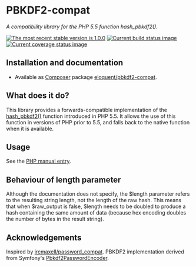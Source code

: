 # PBKDF2-compat

*A compatibility library for the PHP 5.5 function hash_pbkdf2().*

[![The most recent stable version is 1.0.0][version-image]][Semantic versioning]
[![Current build status image][build-image]][Current build status]
[![Current coverage status image][coverage-image]][Current coverage status]

## Installation and documentation

- Available as [Composer] package [eloquent/pbkdf2-compat].

## What does it do?

This library provides a forwards-compatible implementation of the
[hash_pbkdf2()] function introduced in PHP 5.5. It allows the use of this
function in versions of PHP prior to 5.5, and falls back to the native function
when it is available.

## Usage

See the [PHP manual entry].

## Behaviour of length parameter

Although the documentation does not specify, the $length parameter refers to the
resulting string length, not the length of the raw hash. This means that when
$raw_output is false, $length needs to be doubled to produce a hash containing
the same amount of data (because hex encoding doubles the number of bytes in the
result string).

## Acknowledgements

Inspired by [ircmaxell/password_compat]. PBKDF2 implementation derived from
Symfony's [Pbkdf2PasswordEncoder].

<!-- References -->

[ircmaxell/password_compat]: https://github.com/ircmaxell/password_compat
[PHP manual entry]: http://php.net/hash_pbkdf2
[hash_pbkdf2()]: http://php.net/hash_pbkdf2
[Pbkdf2PasswordEncoder]: https://github.com/symfony/symfony/blob/master/src/Symfony/Component/Security/Core/Encoder/Pbkdf2PasswordEncoder.php

[Composer]: http://getcomposer.org/
[build-image]: http://img.shields.io/travis/eloquent/pbkdf2-compat/develop.svg "Current build status for the develop branch"
[Current build status]: https://travis-ci.org/eloquent/pbkdf2-compat
[coverage-image]: http://img.shields.io/coveralls/eloquent/pbkdf2-compat/develop.svg "Current test coverage for the develop branch"
[Current coverage status]: https://coveralls.io/r/eloquent/pbkdf2-compat
[eloquent/pbkdf2-compat]: https://packagist.org/packages/eloquent/pbkdf2-compat
[Semantic versioning]: http://semver.org/
[version-image]: http://img.shields.io/:semver-1.0.0-brightgreen.svg "This project uses semantic versioning"
